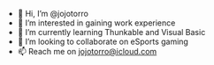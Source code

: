 - 👋 Hi, I’m @jojotorro
- 👀 I’m interested in gaining work experience
- 🌱 I’m currently learning Thunkable and Visual Basic
- 💞️ I’m looking to collaborate on eSports gaming
- 📫 Reach me on jojotorro@icloud.com

<!---
jojotorro/jojotorro is a ✨ special ✨ repository because its `README.md` (this file) appears on your GitHub profile.
You can click the Preview link to take a look at your changes.
--->
